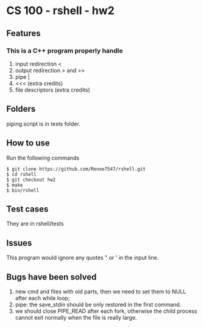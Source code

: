 # CS 100 - rshell - hw2

## Features
### This is a C++ program properly handle 
1. input redirection <
2. output redirection > and >>
3. pipe |
4. <<< (extra credits)
5. file descriptors (extra credits)

## Folders
piping.script is in tests folder.

## How to use
Run the following commands
```
$ git clone https://github.com/Renee7547/rshell.git
$ cd rshell
$ git checkout hw2
$ make
$ bin/rshell
```
## Test cases
They are in rshell/tests

## Issues
This program would ignore any quotes " or ' in the input line.

## Bugs have been solved
1. new cmd and files with old parts, then we need to set them to NULL after each while loop;
2. pipe: the save_stdin should be only restored in the first command.
3. we should close PIPE_READ after each fork, otherwise the child process cannot exit normally when the file is really large.

